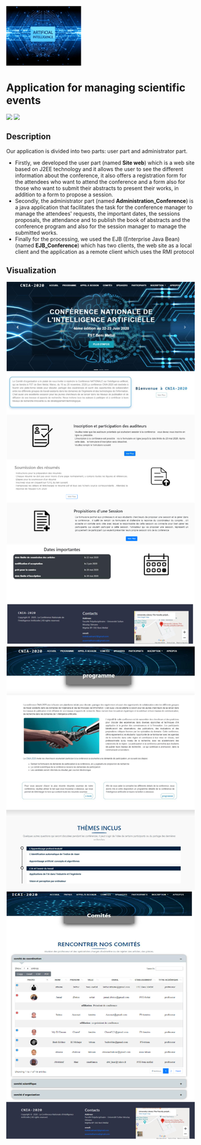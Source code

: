<img src="images/icon.jpeg" alt="icon" width="200"/>

# Application for managing scientific events
![](https://img.shields.io/badge/JEE-EJB-orange) ![](https://img.shields.io/badge/Java-Swing-orange)

## Description
Our application is divided into two parts: user part and administrator part.
- Firstly, we developed the user part (named **Site web**) which is a web site based on J2EE technology and it allows the user to see the different information about the conference, it also offers a registration form for the attendees who want to attend the conference and a form also for those who want to submit their abstracts to present their works, in addition to a form to propose a session.
- Secondly, the administrator part (named **Administration_Conference**) is a java application that facilitates the task for the conference manager to manage the attendees' requests, the important dates, the sessions proposals, the attendance and to publish the book of abstracts and the conference program and also for the session manager to manage the submitted works.
- Finally for the processing, we used the EJB (Enterprise Java Bean)(named **EJB_Conference**) which has two clients, the web site as a local client and the application as a remote client which uses the RMI protocol

## Visualization

![](images/1.png)
![](images/2.png)
![](images/3.png)
![](images/4.png)
